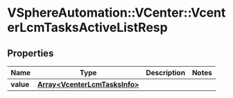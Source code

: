 # VSphereAutomation::VCenter::VcenterLcmTasksActiveListResp

## Properties
Name | Type | Description | Notes
------------ | ------------- | ------------- | -------------
**value** | [**Array&lt;VcenterLcmTasksInfo&gt;**](VcenterLcmTasksInfo.md) |  | 


